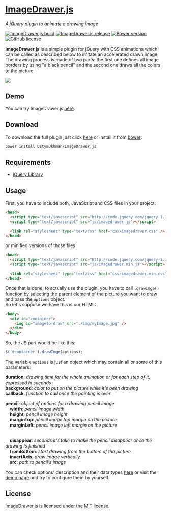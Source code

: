 # [ImageDrawer.js](http://54.93.165.244/experiments/ImageDrawerJs/) #

*A jQuery plugin to animate a drawing image*

[![ImageDrawer.js build](https://img.shields.io/badge/build-passing-brightgreen.svg)](https://github.com/UstymUkhman/ImageDrawer.js/blob/master/script/imagedrawer.js)
[![ImageDrawer.js release](https://img.shields.io/badge/release-v1.2.0-brightgreen.svg)](https://github.com/UstymUkhman/ImageDrawer.js)
[![Bower version](https://img.shields.io/badge/bower-v1.2.0-blue.svg)](http://bower.io/)
[![GitHub license](https://img.shields.io/cocoapods/l/AFNetworking.svg)](http://opensource.org/licenses/MIT)

**ImageDrawer.js** is a simple plugin for jQuery with CSS animations which can be called as described below to imitate an accelerated drawn image.<br>
The drawing process is made of two parts: the first one defines all image borders by using "a black pencil" and the second one draws all the colors to the picture.

![](./public/preview.gif)

## Demo

You can try ImageDrawer.js [here](http://54.93.165.244/experiments/ImageDrawer/).<br>

## Download

To download the full plugin just click [here](https://ustymukhman.github.io/ImageDrawer.js/ImageDrawer.zip)
or install it from [bower](http://bower.io/):

`````sh
bower install UstymUkhman/ImageDrawer.js
`````

## Requirements

- [jQuery Library](http://jquery.com/download/)

## Usage

First, you have to include both, JavaScript and CSS files in your project:

```html
<head>
  <script type="text/javascript" src="http://code.jquery.com/jquery-1.12.0.min.js"></script>
  <script type="text/javascript" src="js/imagedrawer.js"></script>

  <link rel="stylesheet" type="text/css" href="css/imagedrawer.css" />
</head>
```

or minified versions of those files

```html
<head>
  <script type="text/javascript" src="http://code.jquery.com/jquery-1.12.0.min.js"></script>
  <script type="text/javascript" src="js/imagedrawer.min.js"></script>

  <link rel="stylesheet" type="text/css" href="css/imagedrawer.min.css" />
</head>
```

Once that is done, to actually use the plugin, you have to call `.drawImge()` function by selecting the parent element of the picture you want to draw and pass the `options` object.<br>
So let's suppose we have this is our HTML:

```html
<body>
  <div id="container">
  	<img id="imageto-draw" src="./img/myImage.jpg" />
  </div>
</body>
```

So, the JS part would be like this:

`````javascript
$('#container').drawImge(options);
`````

The variable `options` is just an object which may contain all or some of this parameters:

**duration**: *drawing time for the whole animation or for each step of it, expressed in seconds*<br> 
**background**: *color to put on the picture while it's been drawing*<br>
**callback**: *function to call once the painting is over*<br>

**pencil**: *object of options for a drawing pencil image*<br>
&emsp;**width**: *pencil image width*<br>
&emsp;**height**: *pencil image height*<br>
&emsp;**marginTop**: *pencil image top margin on the picture*<br>
&emsp;**marginLeft**: *pencil image left margin on the picture*<br><br>

&emsp;**disappear**: *seconds it's take to make the pencil disappear once the drawing is finished*<br>
&emsp;**fromBottom**: *start drawing from the bottom of the picture*<br>
&emsp;**invertAxis**: *draw image vertically*<br>
&emsp;**src**: *path to pencil's image*<br>

You can check options' description and their data types [here](https://github.com/UstymUkhman/ImageDrawer.js/blob/master/js/imagedrawer.js) or visit the [demo page](http://54.93.165.244/experiments/ImageDrawer/) and try to configure them by yourself.

## License
ImageDrawer.js is licensed under the [MIT license](http://opensource.org/licenses/MIT).
